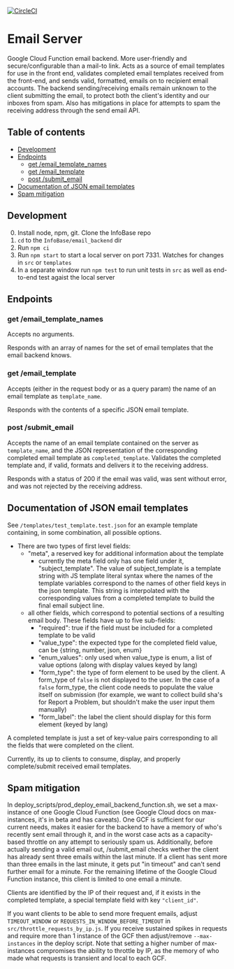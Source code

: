 [![CircleCI](https://circleci.com/gh/TBS-EACPD/infobase.svg?style=svg)](https://circleci.com/gh/TBS-EACPD/infobase)

Email Server
=======

Google Cloud Function email backend. More user-friendly and secure/configurable than a mail-to link. Acts as a source of email templates for use in the front end, validates completed email templates received from the front-end, and sends valid, formatted, emails on to recipient email accounts. The backend sending/receiving emails remain unknown to the client submitting the email, to protect both the client's identity and our inboxes from spam. Also has mitigations in place for attempts to spam the receiving address through the send email API.

## Table of contents
  - [Development](#Development)
  - [Endpoints](#Endpoints)
    - [get /email_template_names](#get-emailtemplatenames)
    - [get /email_template](#get-emailtemplate)
    - [post /submit_email](#post-submitemail)
  - [Documentation of JSON email templates](#Documentation-of-JSON-email-templates)
  - [Spam mitigation](#Spam-mitigation)

## Development
  0. Install node, npm, git. Clone the InfoBase repo 
  1. `cd` to the `InfoBase/email_backend` dir
  2. Run `npm ci`
  3. Run `npm start` to start a local server on port 7331. Watches for changes in `src` or `templates`
  4. In a separate window run `npm test` to run unit tests in `src` as well as end-to-end test agaist the local server

## Endpoints

### get /email_template_names
Accepts no arguments.

Responds with an array of names for the set of email templates that the email backend knows.

### get /email_template
Accepts (either in the request body or as a query param) the name of an email template as `template_name`.

Responds with the contents of a specific JSON email template.

### post /submit_email
Accepts the name of an email template contained on the server as `template_name`, and the JSON representation of the corresponding completed email template as `completed_template`. Validates the completed template and, if valid, formats and delivers it to the receiving address.

Responds with a status of 200 if the email was valid, was sent without error, and was not rejected by the receiving address.

## Documentation of JSON email templates

See `/templates/test_template.test.json` for an example template containing, in some combination, all possible options.
  - There are two types of first level fields:
    - "meta", a reserved key for additional information about the template
      - currently the meta field only has one field under it, "subject_template". The value of subject_template is a template string with JS template literal syntax where the names of the template variables correspond to the names of other field keys in the json template. This string is interpolated with the corresponding values from a completed template to build the final email subject line.
    - all other fields, which correspond to potential sections of a resulting email body. These fields have up to five sub-fields:
      - "required": true if the field must be included for a completed template to be valid
      - "value_type": the expected type for the completed field value, can be {string, number, json, enum}
      - "enum_values": only used when value_type is enum, a list of value options (along with display values keyed by lang)
      - "form_type": the type of form element to be used by the client. A form_type of `false` is not displayed to the user. In the case of a `false` form_type, the client code needs to populate the value itself on submission (for example, we want to collect build sha's for Report a Problem, but shouldn't make the user input them manually)
      - "form_label": the label the client should display for this form element (keyed by lang)

A completed template is just a set of key-value pairs corresponding to all the fields that were completed on the client.

Currently, its up to clients to consume, display, and properly complete/submit received email templates.

## Spam mitigation
In deploy_scripts/prod_deploy_email_backend_function.sh, we set a max-instance of one Google Cloud Function (see Google Cloud docs on max-instances, it's in beta and has caveats). One GCF is sufficient for our current needs, makes it easier for the backend to have a memory of who's recently sent email through it, and in the worst case acts as a capacity-based throttle on any attempt to seriously spam us.
Additionally, before actually sending a valid email out, /submit_email checks wether the client has already sent three emails within the last minute. If a client has sent more than three emails in the last minute, it gets put "in timeout" and can't send further email for a minute. For the remaining lifetime of the Google Cloud Function instance, this client is limited to one email a minute.

Clients are identified by the IP of their request and, if it exists in the completed template, a special template field with key `"client_id"`.

If you want clients to be able to send more frequent emails, adjust `TIMEOUT_WINDOW` or `REQUESTS_IN_WINDOW_BEFORE_TIMEOUT` in `src/throttle_requests_by_ip.js`. If you receive sustained spikes in requests and require more than 1 instance of the GCF then adjust/remove `--max-instances` in the deploy script. Note that setting a higher number of max-instances compromises the ability to throttle by IP, as the memory of who made what requests is transient and local to each GCF.

